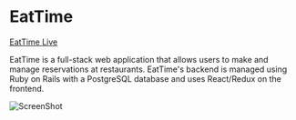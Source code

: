 # EatTime

[EatTime Live](https://eattime.herokuapp.com)

EatTime is a full-stack web application that allows users to make and manage reservations at restaurants. EatTime's backend is managed using Ruby on Rails with a PostgreSQL database and uses React/Redux on the frontend.

![ScreenShot](https://res.cloudinary.com/mccapes-construction/image/upload/v1518202108/splash-page_afieme.tiff)
